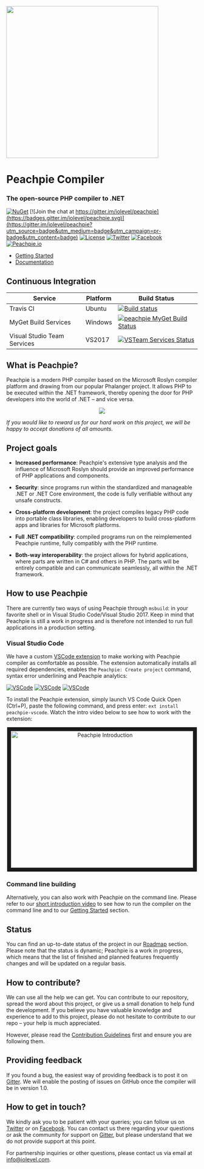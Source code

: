 <p align="left">
<img src="http://www.peachpie.io/wp-content/uploads/2016/12/peachpie-round.png" width="400"/>
</p>

# Peachpie Compiler
### The open-source PHP compiler to .NET

[![NuGet](https://img.shields.io/nuget/v/Peachpie.App.svg?style=flat)](http://www.nuget.org/profiles/peachpie)
[![Join the chat at https://gitter.im/iolevel/peachpie](https://badges.gitter.im/iolevel/peachpie.svg)](https://gitter.im/iolevel/peachpie?utm_source=badge&utm_medium=badge&utm_campaign=pr-badge&utm_content=badge)
[![License](https://img.shields.io/hexpm/l/plug.svg)](https://github.com/iolevel/peachpie/blob/master/LICENSE.txt)
[![Twitter](https://img.shields.io/badge/Twitter-%40pchpcompiler-blue.svg)](https://twitter.com/pchpcompiler)
[![Facebook](https://img.shields.io/badge/FB-pchpcompiler-blue.svg)](https://www.facebook.com/pchpcompiler)
[![Peachpie.io](https://img.shields.io/badge/Web-peachpie.io-orange.svg)](http://www.peachpie.io)

- [Getting Started](https://github.com/iolevel/peachpie/wiki/Getting-Started)  
- [Documentation](https://github.com/iolevel/peachpie/wiki)

## Continuous Integration

| Service  | Platform  | Build Status  |
|---|---|---|
| Travis CI | Ubuntu  | [![Build status](https://api.travis-ci.org/iolevel/peachpie.svg?branch=master)](https://travis-ci.org/iolevel/peachpie)  |
| MyGet Build Services  | Windows  | [![peachpie MyGet Build Status](https://www.myget.org/BuildSource/Badge/peachpie?identifier=14586f8c-2600-412f-b9b0-39db8e930806)](https://www.myget.org/gallery/peachpie)    |
| Visual Studio Team Services  | VS2017  | [![VSTeam Services Status](https://iolevel.visualstudio.com/_apis/public/build/definitions/bd7dcca1-8515-44f8-81d0-bb2acc03d949/1/badge)](http://www.peachpie.io)    |

## What is Peachpie?
Peachpie is a modern PHP compiler based on the Microsoft Roslyn compiler platform and drawing from our popular Phalanger project. It allows PHP to be executed within the .NET framework, thereby opening the door for PHP developers into the world of .NET – and vice versa.

<p align="center">
<a href="https://www.paypal.com/cgi-bin/webscr?cmd=_s-xclick&hosted_button_id=BY2V98VY57K2E" target="_blank"><img src="https://www.paypalobjects.com/en_US/i/btn/btn_donateCC_LG.gif"/></a>
</p>

*If you would like to reward us for our hard work on this project, we will be happy to accept donations of all amounts.*

## Project goals
- **Increased performance**: Peachpie's extensive type analysis and the influence of Microsoft Roslyn should provide an improved performance of PHP applications and components. 

- **Security**: since programs run within the standardized and manageable .NET or .NET Core environment, the code is fully verifiable without any unsafe constructs. 

- **Cross-platform development**: the project compiles legacy PHP code into portable class libraries, enabling developers to build cross-platform apps and libraries for Microsoft platforms.  

- **Full .NET compatibility**: compiled programs run on the reimplemented Peachpie runtime, fully compatibly with the PHP runtime.

- **Both-way interoperability**: the project allows for hybrid applications, where parts are written in C# and others in PHP. The parts will be entirely compatible and can communicate seamlessly, all within the .NET framework.  


## How to use Peachpie
There are currently two ways of using Peachpie through `msbuild`: in your favorite shell or in Visual Studio Code/Visual Studio 2017. Keep in mind that Peachpie is still a work in progress and is therefore not intended to run full applications in a production setting.

### Visual Studio Code 
We have a custom [VSCode extension](https://marketplace.visualstudio.com/items?itemName=iolevel.peachpie-vscode) to make working with Peachpie compiler as comfortable as possible. The extension automatically installs all required dependencies, enables the `Peachpie: Create project` command, syntax error underlining and Peachpie analytics:

[![VSCode](http://www.peachpie.io/wp-content/uploads/2017/02/create-project.png)](https://marketplace.visualstudio.com/items?itemName=iolevel.peachpie-vscode)
[![VSCode](http://www.peachpie.io/wp-content/uploads/2017/02/unresolved-diagnostics.png)](https://marketplace.visualstudio.com/items?itemName=iolevel.peachpie-vscode)
[![VSCode](http://www.peachpie.io/wp-content/uploads/2017/02/syntax-error.png)](https://marketplace.visualstudio.com/items?itemName=iolevel.peachpie-vscode)

To install the Peachpie extension, simply launch VS Code Quick Open (Ctrl+P), paste the following command, and press enter: `ext install peachpie-vscode`. Watch the intro video below to see how to work with the extension:

<p align="center">
<a href="https://youtu.be/hBiixbockK4
" target="_blank"><img src="http://img.youtube.com/vi/hBiixbockK4/0.jpg" 
alt="Peachpie Introduction" width="480" height="360" border="10" /></a>
</p>

### Command line building
Alternatively, you can also work with Peachpie on the command line. Please refer to our [short introduction video](https://www.youtube.com/watch?v=GVWVInYiYLY) to see how to run the compiler on the command line and to our [Getting Started](https://github.com/iolevel/peachpie/wiki/Getting-Started) section. 

## Status
You can find an up-to-date status of the project in our [Roadmap](https://github.com/iolevel/peachpie/wiki/Peachpie-Roadmap) section. Please note that the status is dynamic; Peachpie is a work in progress, which means that the list of finished and planned features frequently changes and will be updated on a regular basis.

## How to contribute?
We can use all the help we can get. You can contribute to our repository, spread the word about this project, or give us a small donation to help fund the development. If you believe you have valuable knowledge and experience to add to this project, please do not hesitate to contribute to our repo – your help is much appreciated. 

However, please read the [Contribution Guidelines](https://github.com/iolevel/peachpie/blob/master/CONTRIBUTING.md) first and ensure you are following them.

## Providing feedback
If you found a bug, the easiest way of providing feedback is to post it on [Gitter](https://gitter.im/iolevel/peachpie). We will enable the posting of issues on GitHub once the compiler will be in version 1.0.

## How to get in touch?
We kindly ask you to be patient with your queries; you can follow us on [Twitter](https://twitter.com/pchpcompiler) or on [Facebook](https://www.facebook.com/pchpcompiler/). You can contact us there regarding your questions or ask the community for support on [Gitter](https://gitter.im/iolevel/peachpie), but please understand that we do not provide support at this point.

For partnership inquiries or other questions, please contact us via email at info@iolevel.com.
